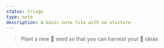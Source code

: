 ```yaml
---
status: triage
type: note
description: A basic note file with no stucture
---
```


> Plant a new 🌱 seed so that you can harvest your 🌺 ideas